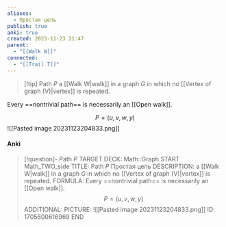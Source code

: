 ```yaml
---
aliases:
  - Простая цепь
publish: true
anki: true
created: 2023-11-23 21:47
parent:
  - "[[Walk W]]"
connected:
  - "[[Trail T]]"
---
```


> [!tip] Path $P$
> a [[Walk W|walk]] in a graph $G$ in which no [[Vertex of graph (V)|vertex]]  is repeated. 

Every ==nontrivial path== is necessarily an [[Open walk]].

$$P = (u,v,w,y)$$
![[Pasted image 20231123204833.png]]

#### Anki
> [!question]- Path $P$
TARGET DECK: Math::Graph
START
Math_TWO_side
TITLE: Path $P$
Простая цепь
DESCRIPTION: a [[Walk W|walk]] in a graph $G$ in which no [[Vertex of graph (V)|vertex]]  is repeated. 
FORMULA: Every ==nontrivial path== is necessarily an [[Open walk]].
$$P = (u,v,w,y)$$
ADDITIONAL:
PICTURE: ![[Pasted image 20231123204833.png]]
ID: 1705600616969
END









